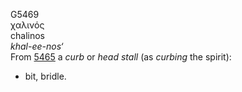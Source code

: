 G5469  
χαλινός  
chalinos  
*khal-ee-nos‘*  
From [5465](g5465) a *curb* or *head* *stall* (as *curbing* the spirit):
- bit, bridle.  
